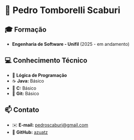 # 👋 Pedro Tomborelli Scaburi

## 🎓 Formação

- **Engenharia de Software - Unifil** (2025 - em andamento)

## 💻 Conhecimento Técnico

- 🧠 **Lógica de Programação**
- ☕ **Java:** Básico
- 🔹 **C:** Básico
- 🔧 **Git:** Básico

## 📫 Contato

- ✉️ **E-mail:** pedroscaburi@gmail.com
- 🔗 **GitHub:** [azuatz](https://github.com/azuatz)
